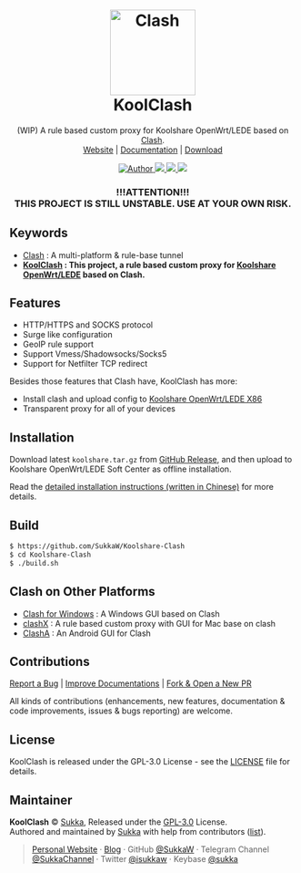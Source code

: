 <h1 align="center">
    <img src="https://koolclash.js.org/img/koolclash.png" alt="Clash" width="150">
    <br>KoolClash
</h1>

<p align="center">
(WIP) A rule based custom proxy for Koolshare OpenWrt/LEDE based on <a href="https://github.com/Dreamacro/clash" target="_blank">Clash</a>.<br>
<a href="https://koolclash.js.org">Website</a> | <a href="https://koolclash.js.org">Documentation</a> |
<a href="https://github.com/SukkaW/Koolshare-Clash/releases">Download</a>
</p>

<p align="center">
    <!--<a href="https://travis-ci.org/SukkaW/KoolShare-Clash">
        <img src="https://img.shields.io/travis/SukkaW/KoolShare-Clash.svg?style=flat-square" alt="Travis-CI">
    </a>-->
    <a href="https://skk.moe" target="_blank">
        <img alt="Author" src="https://img.shields.io/badge/Author-Sukka-b68469.svg?style=flat-square"/>
    </a>
    <a href="https://github.com/SukkaW/Koolshare-Clash/releases" target="_blank">
        <img src="https://img.shields.io/github/release/SukkaW/Koolshare-Clash/all.svg?style=flat-square">
    </a>
    <a href="https://github.com/Dreamacro/clash" target="_blank">
        <img src="https://img.shields.io/badge/Clash-0.12.0-1c4070.svg?style=flat-square"/>
    </a>
    <a href="https://github.com/SukkaW/Koolshare-Clash/blob/master/LICENSE">
        <img src="https://img.shields.io/github/license/sukkaw/koolshare-clash.svg?style=flat-square"/>
    </a>
</p>

<h3 align="center">!!!ATTENTION!!!<br>THIS PROJECT IS STILL UNSTABLE. USE AT YOUR OWN RISK.</h2>

## Keywords

- [Clash](https://github.com/Dreamacro/clash) : A multi-platform & rule-base tunnel
- **[KoolClash](https://koolclash.js.org) : This project, a rule based custom proxy for [Koolshare OpenWrt/LEDE](http://koolshare.cn/forum-97-1.html) based on Clash.**

## Features

- HTTP/HTTPS and SOCKS protocol
- Surge like configuration
- GeoIP rule support
- Support Vmess/Shadowsocks/Socks5
- Support for Netfilter TCP redirect

Besides those features that Clash have, KoolClash has more:

- Install clash and upload config to [Koolshare OpenWrt/LEDE X86](https://firmware.koolshare.cn/LEDE_X64_fw867/)
- Transparent proxy for all of your devices

## Installation

Download latest `koolshare.tar.gz` from [GitHub Release](https://github.com/SukkaW/Koolshare-Clash/releases), and then upload to Koolshare OpenWrt/LEDE Soft Center as offline installation.

Read the [detailed installation instructions (written in Chinese)](https://koolclash.js.org/#/install) for more details.

## Build

```bash
$ https://github.com/SukkaW/Koolshare-Clash
$ cd Koolshare-Clash
$ ./build.sh
```

## Clash on Other Platforms

- [Clash for Windows](https://github.com/Fndroid/clash_for_windows_pkg) : A Windows GUI based on Clash
- [clashX](https://github.com/yichengchen/clashX) : A rule based custom proxy with GUI for Mac base on clash
- [ClashA](https://github.com/ccg2018/ClashA) : An Android GUI for Clash

## Contributions

[Report a Bug](https://github.com/SukkaW/Koolshare-Clash/issues/new) | [Improve Documentations](https://github.com/SukkaW/Koolshare-Clash/tree/master/docs) | [Fork & Open a New PR](https://github.com/SukkaW/Koolshare-Clash/fork)

All kinds of contributions (enhancements, new features, documentation & code improvements, issues & bugs reporting) are welcome.

## License

KoolClash is released under the GPL-3.0 License - see the [LICENSE](https://github.com/SukkaW/Koolshare-Clash/blob/master/LICENSE) file for details.

## Maintainer

**KoolClash** © [Sukka](https://github.com/SukkaW), Released under the [GPL-3.0]([./LICENSE](https://github.com/SukkaW/Koolshare-Clash/blob/master/LICENSE)) License.<br>
Authored and maintained by [Sukka]([Sukka](https://github.com/SukkaW)) with help from contributors ([list](https://github.com/SukkaW/Koolshare-Clash/contributors)).

> [Personal Website](https://skk.moe) · [Blog](https://blog.skk.moe) · GitHub [@SukkaW](https://github.com/SukkaW) · Telegram Channel [@SukkaChannel](https://t.me/SukkaChannel) · Twitter [@isukkaw](https://twitter.com/isukkaw) · Keybase [@sukka](https://keybase.io/sukka)
